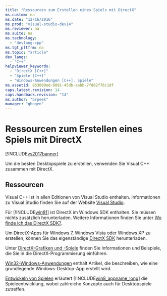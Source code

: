 ```yaml
---
title: "Ressourcen zum Erstellen eines Spiels mit DirectX"
ms.custom: na
ms.date: "12/16/2016"
ms.prod: "visual-studio-dev14"
ms.reviewer: na
ms.suite: na
ms.technology: 
  - "devlang-cpp"
ms.tgt_pltfrm: na
ms.topic: "article"
dev_langs: 
  - "C++"
helpviewer_keywords: 
  - "DirectX [C++]"
  - "Spiele [C++]"
  - "Windows-Anwendungen [C++], Spiele"
ms.assetid: 863090ed-6091-45db-aabb-7fd02f76c1df
caps.latest.revision: 14
caps.handback.revision: "14"
ms.author: "brpeek"
manager: "ghogen"
---
```

# Ressourcen zum Erstellen eines Spiels mit DirectX
[!INCLUDE[vs2017banner](../assembler/inline/includes/vs2017banner.md)]

Um die besten Desktopspiele zu erstellen, verwenden Sie Visual C\+\+ zusammen mit DirectX.  
  
## Ressourcen  
 Visual C\+\+ ist in allen Editionen von Visual Studio enthalten.  Informationen zu Visual Studio finden Sie auf der Website [Visual Studio](http://www.visualstudio.com/).  
  
 Für [!INCLUDE[win81](../misc/includes/win81_md.md)] ist DirectX im Windows SDK enthalten.  Sie müssen nichts zusätzlich herunterladen.  Weitere Informationen finden Sie unter [Wo finde ich das DirectX SDK?](http://msdn.microsoft.com/library/windows/desktop/ee663275.aspx).  
  
 Um DirectX\-Apps für Windows 7, Windows Vista oder Windows XP zu erstellen, können Sie das eigenständige [DirectX SDK](http://www.microsoft.com/download/details.aspx?displaylang=en&id=6812) herunterladen.  
  
 Unter [DirectX\-Grafiken und \-Spiele](http://msdn.microsoft.com/library/windows/desktop/ee663274\(v=vs.85\).aspx) finden Sie Informationen und Beispiele, die Sie in die DirectX\-Programmierung einführen.  
  
 [Win32\-Windows\-Anwendungen](../windows/windows-desktop-applications-cpp.md) enthält Artikel, die beschreiben, wie eine grundlegende Windows\-Desktop\-App erstellt wird.  
  
 [Entwickeln von Spielen](http://msdn.microsoft.com/library/windows/apps/hh452744.aspx) erläutert [!INCLUDE[win8_appname_long](../build/includes/win8_appname_long_md.md)] die Spieleentwicklung, wobei zahlreiche Konzepte auch für Desktopspiele zutreffen.